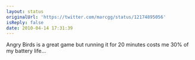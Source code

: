 ```yaml
---
layout: status
originalUrl: 'https://twitter.com/marcgg/status/12174895056'
isReply: false
date: 2010-04-14 17:31:39
---
```


Angry Birds is a great game but running it for 20 minutes costs me 30% of my battery life...
